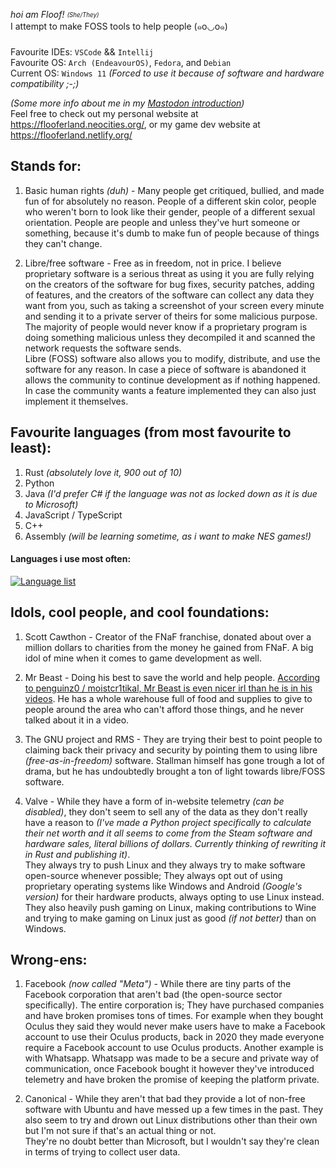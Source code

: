 _hoi am Floof!_ <sub><sup>_(She/They)_</sup></sub> <br/>
I attempt to make FOSS tools to help people (๑꧆◡꧆๑) <br/>

Favourite IDEs: `VSCode` && `Intellij` <br/>
Favourite OS: `Arch (EndeavourOS)`, `Fedora`, and `Debian` <br/>
Current OS: `Windows 11`  *(Forced to use it because of software and hardware compatibility ;-;)*

*(Some more info about me in my [Mastodon introduction](https://fandom.garden/web/@flooferland/109328457878674654))* <br/>
Feel free to check out my personal website at https://flooferland.neocities.org/, or my game dev website at https://flooferland.netlify.org/

## Stands for:
  1. Basic human rights _(duh)_ - Many people get critiqued, bullied, and made fun of for absolutely no reason. People of a different skin color, people who weren't born to look like their gender, people of a different sexual orientation. People are people and unless they've hurt someone or something, because it's dumb to make fun of people because of things they can't change.

  2. Libre/free software - Free as in freedom, not in price. I believe proprietary software is a serious threat as using it you are fully relying on the creators of the software for bug fixes, security patches, adding of features, and the creators of the software can collect any data they want from you, such as taking a screenshot of your screen every minute and sending it to a private server of theirs for some malicious purpose. The majority of people would never know if a proprietary program is doing something malicious unless they decompiled it and scanned the network requests the software sends. <br/> Libre (FOSS) software also allows you to modify, distribute, and use the software for any reason. In case a piece of software is abandoned it allows the community to continue development as if nothing happened. In case the community wants a feature implemented they can also just implement it themselves.

## Favourite languages (from most favourite to least):
  1. Rust *(absolutely love it, 900 out of 10)*
  2. Python
  4. Java *(I'd prefer C# if the language was not as locked down as it is due to Microsoft)*
  5. JavaScript / TypeScript
  3. C++
  6. Assembly *(will be learning sometime, as i want to make NES games!)*

#### Languages i use most often:
[![Language list](https://github-readme-stats.vercel.app/api/top-langs/?username=FlooferLand&layout=compact&theme=onedark)](https://github.com/anuraghazra/github-readme-stats)

## Idols, cool people, and cool foundations:
  1. Scott Cawthon - Creator of the FNaF franchise, donated about over a million dollars to charities from the money he gained from FNaF. A big idol of mine when it comes to game development as well.

  2. Mr Beast - Doing his best to save the world and help people. [According to penguinz0 / moistcr1tikal, Mr Beast is even nicer irl than he is in his videos](https://youtube.com/watch?v=yu1AurtSL18?t=75). He has a whole warehouse full of food and supplies to give to people around the area who can't afford those things, and he never talked about it in a video.

  3. The GNU project and RMS - They are trying their best to point people to claiming back their privacy and security by pointing them to using libre _(free-as-in-freedom)_ software. Stallman himself has gone trough a lot of drama, but he has undoubtedly brought a ton of light towards libre/FOSS software.
  
  4. Valve - While they have a form of in-website telemetry *(can be disabled)*, they don't seem to sell any of the data as they don't really have a reason to *(I've made a Python project specifically to calculate their net worth and it all seems to come from the Steam software and hardware sales, literal billions of dollars. Currently thinking of rewriting it in Rust and publishing it)*. <br/> They always try to push Linux and they always try to make software open-source whenever possible; They always opt out of using proprietary operating systems like Windows and Android *(Google's version)* for their hardware products, always opting to use Linux instead. They also heavily push gaming on Linux, making contributions to Wine and trying to make gaming on Linux just as good _(if not better)_ than on Windows.

## Wrong-ens:
  1. Facebook *(now called "Meta")* - While there are tiny parts of the Facebook corporation that aren't bad (the open-source sector specifically). The entire corporation is; They have purchased companies and have broken promises tons of times. For example when they bought Oculus they said they would never make users have to make a Facebook account to use their Oculus products, back in 2020 they made everyone require a Facebook account to use Oculus products. Another example is with Whatsapp. Whatsapp was made to be a secure and private way of communication, once Facebook bought it however they've introduced telemetry and have broken the promise of keeping the platform private.

  2. Canonical - While they aren't that bad they provide a lot of non-free software with Ubuntu and have messed up a few times in the past. They also seem to try and drown out Linux distributions other than their own but I'm not sure if that's an actual thing or not. <br/> They're no doubt better than Microsoft, but I wouldn't say they're clean in terms of trying to collect user data.
